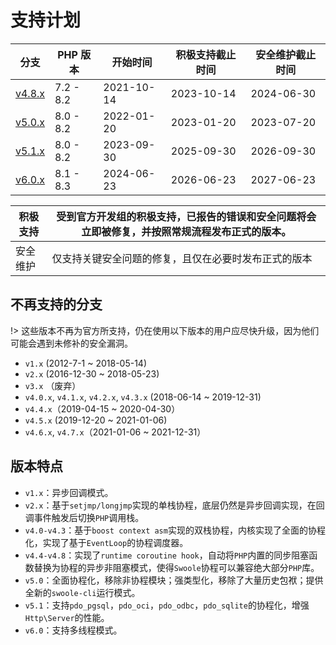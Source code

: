 # 支持计划

| 分支                                                              | PHP 版本    | 开始时间       | 积极支持截止时间   | 安全维护截止时间   |
|-----------------------------------------------------------------|-----------|------------|------------|------------|
| [v4.8.x](https://github.com/swoole/swoole-src/tree/4.8.x)  | 7.2 - 8.2 | 2021-10-14 | 2023-10-14 | 2024-06-30 |
| [v5.0.x](https://github.com/swoole/swoole-src/tree/5.0.x)       | 8.0 - 8.2 | 2022-01-20 | 2023-01-20 | 2023-07-20 |
| [v5.1.x](https://github.com/swoole/swoole-src/tree/master)      | 8.0 - 8.2 | 2023-09-30 | 2025-09-30 | 2026-09-30 |
| [v6.0.x](https://github.com/swoole/swoole-src/tree/master)      | 8.1 - 8.3 | 2024-06-23 | 2026-06-23 | 2027-06-23 |

| 积极支持 | 受到官方开发组的积极支持，已报告的错误和安全问题将会立即被修复，并按照常规流程发布正式的版本。 |
| -------- | ---------------------------------------------------------------------------------------------- |
| 安全维护 | 仅支持关键安全问题的修复，且仅在必要时发布正式的版本                                           |

## 不再支持的分支

!> 这些版本不再为官方所支持，仍在使用以下版本的用户应尽快升级，因为他们可能会遇到未修补的安全漏洞。

- `v1.x` (2012-7-1 ~ 2018-05-14)
- `v2.x` (2016-12-30 ~ 2018-05-23)
- `v3.x` （废弃）
- `v4.0.x`, `v4.1.x`, `v4.2.x`, `v4.3.x` (2018-06-14 ~ 2019-12-31)
- `v4.4.x`（2019-04-15 ~ 2020-04-30）
- `v4.5.x` (2019-12-20 ~ 2021-01-06)
- `v4.6.x`, `v4.7.x`（2021-01-06 ~ 2021-12-31）

## 版本特点
- `v1.x`：异步回调模式。
- `v2.x`：基于`setjmp/longjmp`实现的单栈协程，底层仍然是异步回调实现，在回调事件触发后切换`PHP`调用栈。
- `v4.0-v4.3`：基于`boost context asm`实现的双栈协程，内核实现了全面的协程化，实现了基于`EventLoop`的协程调度器。
- `v4.4-v4.8`：实现了`runtime coroutine hook`，自动将`PHP`内置的同步阻塞函数替换为协程的异步非阻塞模式，使得`Swoole`协程可以兼容绝大部分`PHP`库。
- `v5.0`：全面协程化，移除非协程模块；强类型化，移除了大量历史包袱；提供全新的`swoole-cli`运行模式。
- `v5.1`：支持`pdo_pgsql`，`pdo_oci`，`pdo_odbc`，`pdo_sqlite`的协程化，增强`Http\Server`的性能。
- `v6.0`：支持多线程模式。

